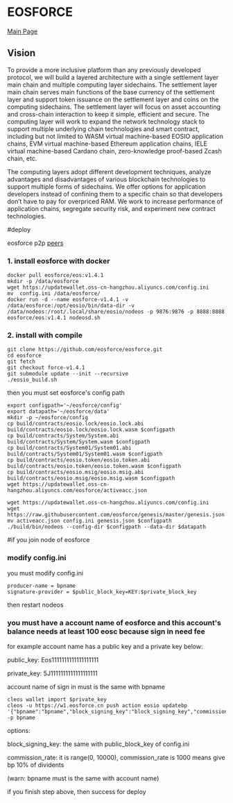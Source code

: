 # EOSFORCE

[Main Page](https://www.eosforce.io/?lang=en)

## Vision

To provide a more inclusive platform than any previously developed protocol, we will build a layered architecture with a single settlement layer main chain and multiple computing layer sidechains. The settlement layer main chain serves main functions of the base currency of the settlement layer and support token issuance on the settlement layer and coins on the computing sidechains. The settlement layer will focus on asset accounting and cross-chain interaction to keep it simple, efficient and secure. The computing layer will work to expand the network technology stack to support multiple underlying chain technologies and smart contract, including but not limited to WASM virtual machine-based EOSIO application chains, EVM virtual machine-based Ethereum application chains, IELE virtual machine-based Cardano chain, zero-knowledge proof-based Zcash chain, etc.

The computing layers adopt different development techniques, analyze advantages and disadvantages of various blockchain technologies to support multiple forms of sidechains. We offer options for application developers instead of confining them to a specific chain so that developers don’t have to pay for overpriced RAM. We work to increase performance of application chains, segregate security risk, and experiment new contract technologies.

#deploy

eosforce p2p  [peers](t.eosforce.io/p2p_list)

### 1. install eosforce with docker

	docker pull eosforce/eos:v1.4.1
	mkdir -p /data/eosforce
	wget https://updatewallet.oss-cn-hangzhou.aliyuncs.com/config.ini
	mv 	config.ini /data/eosforce/
	docker run -d --name eosforce-v1.4.1 -v /data/eosforce:/opt/eosio/bin/data-dir -v /data/nodeos:/root/.local/share/eosio/nodeos -p 9876:9876 -p 8888:8888 eosforce/eos:v1.4.1 nodeosd.sh
	
### 2. install with compile
   
   	git clone https://github.com/eosforce/eosforce.git
    cd eosforce
	git fetch
	git checkout force-v1.4.1
	git submodule update --init --recursive
	./eosio_build.sh

then  you must set eosforce's config path

	export configpath='~/eosforce/config'
	export datapath='~/eosforce/data'
	mkdir -p ~/eosforce/config
	cp build/contracts/eosio.lock/eosio.lock.abi  build/contracts/eosio.lock/eosio.lock.wasm $configpath
	cp build/contracts/System/System.abi build/contracts/System/System.wasm $configpath
	cp build/contracts/System01/System01.abi build/contracts/System01/System01.wasm $configpath
	cp build/contracts/eosio.token/eosio.token.abi build/contracts/eosio.token/eosio.token.wasm $configpath
	cp build/contracts/eosio.msig/eosio.msig.abi build/contracts/eosio.msig/eosio.msig.wasm $configpath
	wget https://updatewallet.oss-cn-hangzhou.aliyuncs.com/eosforce/activeacc.json 
	
	wget https://updatewallet.oss-cn-hangzhou.aliyuncs.com/config.ini 
	wget https://raw.githubusercontent.com/eosforce/genesis/master/genesis.json 
	mv activeacc.json config.ini genesis.json $configpath 
	./build/bin/nodeos --config-dir $configpath --data-dir $datapath
	
	
#if you join node of eosforce

### modify config.ini
you must modify config.ini
	
	producer-name = bpname 
	signature-provider = $public_block_key=KEY:$private_block_key

then restart nodeos

### you must have a account name of eosforce and this account's balance needs at least 100 eosc because sign in need fee

for example account name has a public key and a private key below:

 public_key: Eos1111111111111111111
 
 private_key: 5J1111111111111111111

account name of  sign in must is the same with  bpname  

	cleos wallet import $private_key
	cleos -u https://w1.eosforce.cn push action eosio updatebp '{"bpname":"bpname","block_signing_key":"block_signing_key","commission_rate":"commission_rate","url":"https://eosforce.io"}' -p bpname
	

options:

block_signing_key:  the same with public_block_key of config.ini

commission_rate: it is range(0, 10000), commission_rate is 1000 means give bp 10% of dividents


(warn: bpname must is the same with account name)

if you finish step above, then success for deploy 







